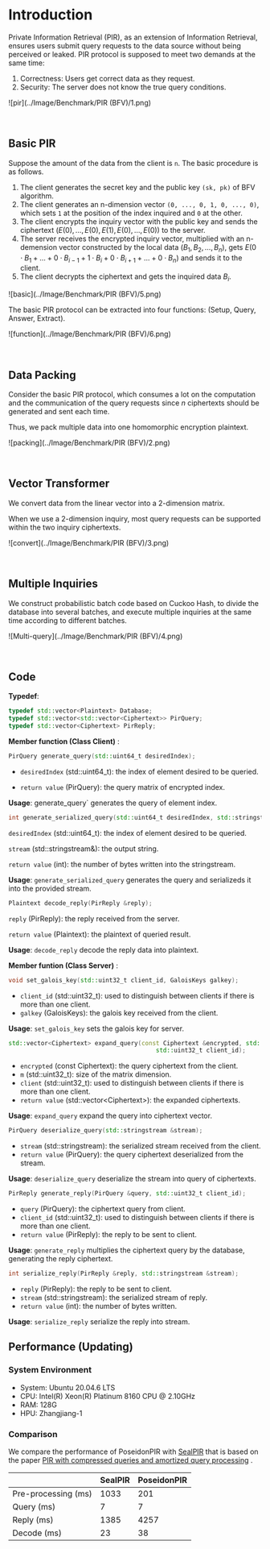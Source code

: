 # Introduction

Private Information Retrieval (PIR), as an extension of Information Retrieval, ensures users submit query requests to the data source without being perceived or leaked. PIR protocol is supposed to meet two demands at the same time:

1. Correctness: Users get correct data as they request.
2. Security: The server does not know the true query conditions.

![pir](../Image/Benchmark/PIR (BFV)/1.png)

<br>

 

## Basic PIR

Suppose the amount of the data from the client is `n`. The basic procedure is as follows.

1. The client generates the secret key and the public key `(sk, pk)` of BFV algorithm.
2. The client generates an n-dimension vector `(0, ..., 0, 1, 0, ..., 0)`, which sets `1` at the position of the index inquired and `0` at the other.
3. The client encrypts the inquiry vector with the public key and sends the ciphertext $(E(0), ..., E(0), E(1), E(0), ..., E(0))$ to the server.
4. The server receives the encrypted inquiry vector, multiplied with an n-demension vector constructed by the local data $(B_1, B_2, ..., B_n)$, gets $E(0 \cdot B_1 + ... + 0 \cdot B_{i-1} + 1 \cdot B_i + 0 \cdot B_{i+1} + ... + 0 \cdot B_n)$ and sends it to the client.
5. The client decrypts the ciphertext and gets the inquired data $B_i$.


![basic](../Image/Benchmark/PIR (BFV)/5.png)



The basic PIR protocol can be extracted into four functions: (Setup, Query, Answer, Extract).


![function](../Image/Benchmark/PIR (BFV)/6.png)

<br>



## Data Packing

Consider the basic PIR protocol, which consumes a lot on the computation and the communication of the query requests since $n$ ciphertexts should be generated and sent each time.

Thus, we pack multiple data into one homomorphic encryption plaintext.


![packing](../Image/Benchmark/PIR (BFV)/2.png)

<br>




## Vector Transformer

We convert data from the linear vector into a 2-dimension matrix.

When we use a 2-dimension inquiry, most query requests can be supported within the two inquiry ciphertexts.

![convert](../Image/Benchmark/PIR (BFV)/3.png)

<br>



## Multiple Inquiries

We construct probabilistic batch code based on Cuckoo Hash, to divide the database into several batches, and execute multiple inquiries at the same time according to different batches.

![Multi-query](../Image/Benchmark/PIR (BFV)/4.png)



<br>




## Code

**Typedef**:

```cpp
typedef std::vector<Plaintext> Database;
typedef std::vector<std::vector<Ciphertext>> PirQuery;
typedef std::vector<Ciphertext> PirReply;
```



**Member function (Class Client)** : 

```cpp
PirQuery generate_query(std::uint64_t desiredIndex);
```

* `desiredIndex` (std::uint64_t): the index of element desired to be queried.

* `return value` (PirQuery): the query matrix of encrypted index.

**Usage**: generate_query` generates the query of element index.



```cpp
int generate_serialized_query(std::uint64_t desiredIndex, std::stringstream &stream);
```

`desiredIndex` (std::uint64_t): the index of element desired to be queried.

`stream` (std::stringstream&): the output string.

`return value` (int): the number of bytes written into the stringstream.

**Usage**: `generate_serialized_query` generates the query and serializeds it into the provided stream.



```cpp
Plaintext decode_reply(PirReply &reply);
```

`reply` (PirReply): the reply received from the server.

`return value` (Plaintext): the plaintext of queried result.

**Usage**: `decode_reply` decode the reply data into plaintext.



**Member funtion (Class Server)** :

```cpp
void set_galois_key(std::uint32_t client_id, GaloisKeys galkey);
```

* `client_id` (std::uint32_t): used to distinguish between clients if there is more than one client.
* `galkey` (GaloisKeys): the galois key received from the client.

**Usage**: `set_galois_key` sets the galois key for server.



```cpp
std::vector<Ciphertext> expand_query(const Ciphertext &encrypted, std::uint32_t m,
                                         std::uint32_t client_id);
```

* `encrypted` (const Ciphertext): the query ciphertext from the client.
* `m` (std::uint32_t): size of the matrix dimension.
* `client` (std::uint32_t): used to distinguish between clients if there is more than one client.
* `return value` (std::vector\<Ciphertext\>): the expanded ciphertexts.

**Usage**: `expand_query` expand the query into ciphertext vector.



```cpp
PirQuery deserialize_query(std::stringstream &stream);
```

* `stream` (std::stringstream): the serialized stream received from the client.
* `return value` (PirQuery): the query ciphertext deserialized from the stream.

**Usage**: `deserialize_query` deserialize the stream into query of ciphertexts.



```cpp
PirReply generate_reply(PirQuery &query, std::uint32_t client_id);
```

* `query` (PirQuery): the ciphertext query from client.
* `client_id` (std::uint32_t): used to distinguish between clients if there is more than one client.
* `return value` (PirReply): the reply to be sent to client.

**Usage**: `generate_reply` multiplies the ciphertext query by the database, generating the reply ciphertext.



```cpp
int serialize_reply(PirReply &reply, std::stringstream &stream);
```

* `reply` (PirReply): the reply to be sent to client.
* `stream` (std::stringstream): the serialized stream of reply.
* `return value` (int): the number of bytes written.

**Usage**: `serialize_reply` serialize the reply into stream.



## Performance (Updating)

### System Environment

* System: Ubuntu 20.04.6 LTS
* CPU: Intel(R) Xeon(R) Platinum 8160 CPU @ 2.10GHz
* RAM: 128G
* HPU: Zhangjiang-1



### Comparison

We compare the performance of PoseidonPIR with [SealPIR](https://github.com/microsoft/SealPIR?tab=readme-ov-file) that is based on the paper [PIR with compressed queries and amortized query processing](https://eprint.iacr.org/2017/1142.pdf) .



|                     | SealPIR | PoseidonPIR |
| ------------------- | ------- | ----------- |
| Pre-processing (ms) | 1033    | 201         |
| Query (ms)          | 7       | 7           |
| Reply (ms)          | 1385    | 4257        |
| Decode (ms)         | 23      | 38          |

